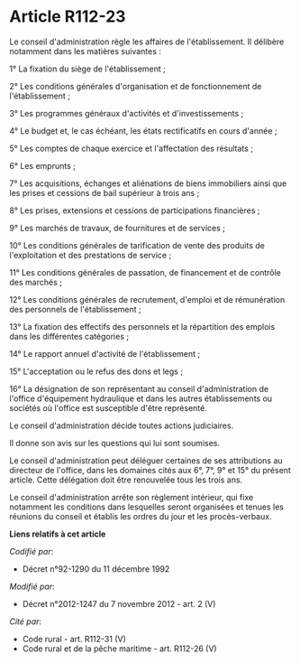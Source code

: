 # Article R112-23

Le conseil d'administration règle les affaires de l'établissement. Il délibère notamment dans les matières suivantes : 

1° La fixation du siège de l'établissement ; 

2° Les conditions générales d'organisation et de fonctionnement de l'établissement ; 

3° Les programmes généraux d'activités et d'investissements ; 

4°          Le budget et, le cas échéant, les états rectificatifs en cours d'année ; 

5° Les comptes de chaque exercice et l'affectation des résultats ; 

6° Les emprunts ; 

7° Les acquisitions, échanges et aliénations de biens immobiliers ainsi que les prises et cessions de bail supérieur à trois
ans ; 

8° Les prises, extensions et cessions de participations financières ; 

9° Les marchés de travaux, de fournitures et de services ; 

10° Les conditions générales de tarification de vente des produits de l'exploitation et des prestations de service ; 

11° Les conditions générales de passation, de financement et de contrôle des marchés ; 

12° Les conditions générales de recrutement, d'emploi et de rémunération des personnels de l'établissement ; 

13° La fixation des effectifs des personnels et la répartition des emplois dans les différentes catégories ; 

14° Le rapport annuel d'activité de l'établissement ; 

15° L'acceptation ou le refus des dons et legs ; 

16° La désignation de son représentant au conseil d'administration de l'office d'équipement hydraulique et dans les autres
établissements ou sociétés où l'office est susceptible d'être représenté. 

Le conseil d'administration décide toutes actions judiciaires. 

Il donne son avis sur les questions qui lui sont soumises. 

Le conseil d'administration peut déléguer certaines de ses attributions au directeur de l'office, dans les domaines cités aux
6°, 7°, 9° et 15° du présent article. Cette délégation doit être renouvelée tous les trois ans. 

Le conseil d'administration arrête son règlement intérieur, qui fixe notamment les conditions dans lesquelles seront
organisées et tenues les réunions du conseil et établis les ordres du jour et les procès-verbaux.

**Liens relatifs à cet article**

_Codifié par_:

  - Décret n°92-1290 du 11 décembre 1992

_Modifié par_:

  - Décret n°2012-1247 du 7 novembre 2012 - art. 2 (V)

_Cité par_:

  - Code rural - art. R112-31 (V)
  - Code rural et de la pêche maritime - art. R112-26 (V)
